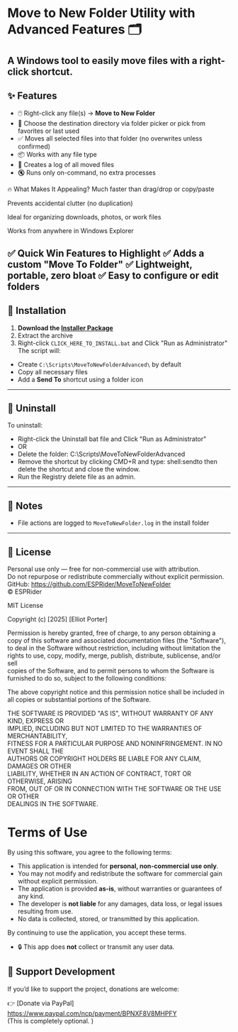 # Move to New Folder Utility with Advanced Features 🗂️

A Windows tool to easily move files with a right-click shortcut.
---

## ✨ Features

- 🖱️ Right-click any file(s) → **Move to New Folder**
- 📁 Choose the destination directory via folder picker or pick from favorites or last used
- ✅ Moves all selected files into that folder (no overwrites unless confirmed)
- 📦 Works with any file type
- 🧾 Creates a log of all moved files
- 🔇 Runs only on-command, no extra processes

🔥 What Makes It Appealing?
Much faster than drag/drop or copy/paste

Prevents accidental clutter (no duplication)

Ideal for organizing downloads, photos, or work files

Works from anywhere in Windows Explorer

✅ Quick Win Features to Highlight
✅ Adds a custom "Move To Folder"
✅ Lightweight, portable, zero bloat
✅ Easy to configure or edit folders
---

## 📂 Installation

1. **Download the [Installer Package](https://github.com/ESPRider/MoveToNewFolder/archive/refs/heads/Advanced.zip)**  
2. Extract the archive
3. Right-click `CLICK_HERE_TO_INSTALL.bat` and Click "Run as Administrator"
The script will:
- Create `C:\Scripts\MoveToNewFolderAdvanced\` by default
- Copy all necessary files
- Add a **Send To** shortcut using a folder icon


---

## 🧹 Uninstall

To uninstall:
- Right-click the Uninstall bat file and Click "Run as Administrator"
- OR
- Delete the folder: C:\Scripts\MoveToNewFolderAdvanced
- Remove the shortcut by clicking CMD+R and type: shell:sendto then delete the shortcut and close the window.
- Run the Registry delete file as an admin. 
---

## 🧠 Notes

- File actions are logged to `MoveToNewFolder.log` in the install folder

---

## 📄 License

Personal use only — free for non-commercial use with attribution.  
Do not repurpose or redistribute commercially without explicit permission.  
GitHub: https://github.com/ESPRider/MoveToNewFolder  
© ESPRider

MIT License

Copyright (c) [2025] [Elliot Porter]

Permission is hereby granted, free of charge, to any person obtaining a copy
of this software and associated documentation files (the "Software"), to deal
in the Software without restriction, including without limitation the rights
to use, copy, modify, merge, publish, distribute, sublicense, and/or sell   
copies of the Software, and to permit persons to whom the Software is        
furnished to do so, subject to the following conditions:                     

The above copyright notice and this permission notice shall be included in   
all copies or substantial portions of the Software.                          

THE SOFTWARE IS PROVIDED "AS IS", WITHOUT WARRANTY OF ANY KIND, EXPRESS OR   
IMPLIED, INCLUDING BUT NOT LIMITED TO THE WARRANTIES OF MERCHANTABILITY,     
FITNESS FOR A PARTICULAR PURPOSE AND NONINFRINGEMENT. IN NO EVENT SHALL THE  
AUTHORS OR COPYRIGHT HOLDERS BE LIABLE FOR ANY CLAIM, DAMAGES OR OTHER      
LIABILITY, WHETHER IN AN ACTION OF CONTRACT, TORT OR OTHERWISE, ARISING     
FROM, OUT OF OR IN CONNECTION WITH THE SOFTWARE OR THE USE OR OTHER         
DEALINGS IN THE SOFTWARE. 

# Terms of Use

By using this software, you agree to the following terms:

- This application is intended for **personal, non-commercial use only**.
- You may not modify and redistribute the software for commercial gain without explicit permission.
- The application is provided **as-is**, without warranties or guarantees of any kind.
- The developer is **not liable** for any damages, data loss, or legal issues resulting from use.
- No data is collected, stored, or transmitted by this application.

By continuing to use the application, you accept these terms.

- 🔒 This app does **not** collect or transmit any user data.

## 💖 Support Development

If you’d like to support the project, donations are welcome:

👉 [Donate via PayPal] https://www.paypal.com/ncp/payment/BPNXF8V8MHPFY  
(This is completely optional. )
